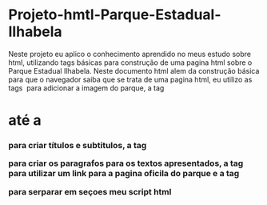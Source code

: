 # Projeto-hmtl-Parque-Estadual-Ilhabela
Neste projeto eu aplico o conhecimento aprendido no meus estudo sobre html, utilizando tags básicas para construção de uma pagina html
sobre o Parque Estadual Ilhabela. Neste documento html alem da construção básica para que o navegador saiba que se trata de uma pagina html,
eu utilizo as tags <img> para adicionar a imagem do parque, a tag <h1> até a <h3> para criar títulos e subtitulos, a tag <p> para criar os
paragrafos para os textos apresentados, a tag <a> para utilizar um link para a pagina oficila do parque e a tag <div> para serparar em seçoes
meu script html
